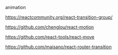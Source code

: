 animation 

https://reactcommunity.org/react-transition-group/

https://github.com/chenglou/react-motion

https://github.com/react-tools/react-move

https://github.com/maisano/react-router-transition
